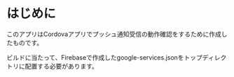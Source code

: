 # はじめに

このアプリはCordovaアプリでプッシュ通知受信の動作確認をするために作成したものです。

ビルドに当たって、Firebaseで作成したgoogle-services.jsonをトップディレクトリに配置する必要があります。
